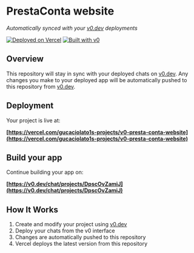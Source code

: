 # PrestaConta website

*Automatically synced with your [v0.dev](https://v0.dev) deployments*

[![Deployed on Vercel](https://img.shields.io/badge/Deployed%20on-Vercel-black?style=for-the-badge&logo=vercel)](https://vercel.com/gucaciolato1s-projects/v0-presta-conta-website)
[![Built with v0](https://img.shields.io/badge/Built%20with-v0.dev-black?style=for-the-badge)](https://v0.dev/chat/projects/DpscOvZamiJ)

## Overview

This repository will stay in sync with your deployed chats on [v0.dev](https://v0.dev).
Any changes you make to your deployed app will be automatically pushed to this repository from [v0.dev](https://v0.dev).

## Deployment

Your project is live at:

**[https://vercel.com/gucaciolato1s-projects/v0-presta-conta-website](https://vercel.com/gucaciolato1s-projects/v0-presta-conta-website)**

## Build your app

Continue building your app on:

**[https://v0.dev/chat/projects/DpscOvZamiJ](https://v0.dev/chat/projects/DpscOvZamiJ)**

## How It Works

1. Create and modify your project using [v0.dev](https://v0.dev)
2. Deploy your chats from the v0 interface
3. Changes are automatically pushed to this repository
4. Vercel deploys the latest version from this repository